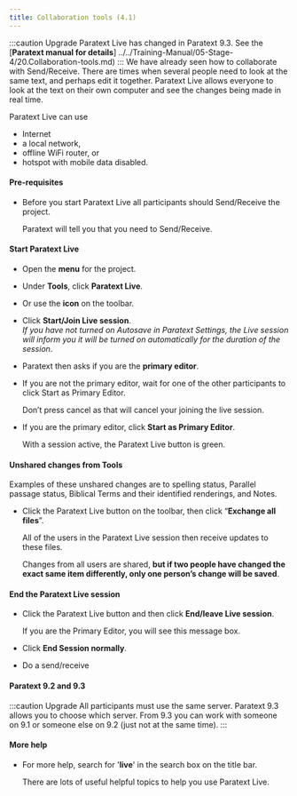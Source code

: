 ```yaml
---
title: Collaboration tools (4.1)
---
```


:::caution Upgrade
Paratext Live has changed in Paratext 9.3. See the [**Paratext manual for details**] ../../Training-Manual/05-Stage-4/20.Collaboration-tools.md)
:::
We have already seen how to collaborate with Send/Receive. There are times when several people need to look at the same text, and perhaps edit it together. Paratext Live allows everyone to look at the text on their own computer and see the changes being made in real time.

Paratext Live can use

-   Internet
-   a local network,
-   offline WiFi router, or
-   hotspot with mobile data disabled.

#### Pre-requisites

-   Before you start Paratext Live all participants should Send/Receive the project.

    Paratext will tell you that you need to Send/Receive.

#### Start Paratext Live

-   Open the **menu** for the project.
-   Under **Tools**, click **Paratext Live**.
-   Or use the **icon** on the toolbar.
-   Click **Start/Join Live session**.  
    *If you have not turned on Autosave in Paratext Settings, the Live session will inform you it will be turned on automatically for the duration of the session*.

-   Paratext then asks if you are the **primary editor**.
-   If you are not the primary editor, wait for one of the other participants to click Start as Primary Editor.

    Don’t press cancel as that will cancel your joining the live session.

-   If you are the primary editor, click **Start as Primary Editor**.

    With a session active, the Paratext Live button is green.

#### Unshared changes from Tools

Examples of these unshared changes are to spelling status, Parallel passage status, Biblical Terms and their identified renderings, and Notes.

-   Click the Paratext Live button on the toolbar, then click “**Exchange all files**”.

    All of the users in the Paratext Live session then receive updates to these files.

    Changes from all users are shared, **but if two people have changed the exact same item differently, only one person’s change will be saved**.

#### End the Paratext Live session

-   Click the Paratext Live button and then click **End/leave Live session**.

    If you are the Primary Editor, you will see this message box.

-   Click **End Session normally**.
-   Do a send/receive

#### Paratext 9.2 and 9.3
:::caution Upgrade
All participants must use the same server. Paratext 9.3 allows you to choose which server. From 9.3 you can work with someone on 9.1 or someone else on 9.2 (just not at the same time).
:::
#### More help

-   For more help, search for '**live**' in the search box on the title bar.

    There are lots of useful helpful topics to help you use Paratext Live.

